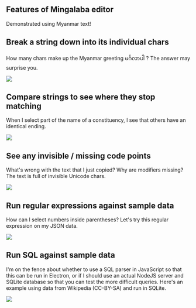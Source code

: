 ## Features of Mingalaba editor

Demonstrated using Myanmar text!

## Break a string down into its individual chars

How many chars make up the Myanmar greeting မင်္ဂလာပါ ? The answer may surprise you.

<img src="https://raw.githubusercontent.com/slang-group/mingalaba/master/features/break.png"/>

## Compare strings to see where they stop matching

When I select part of the name of a constituency, I see that others have an identical ending.

<img src="https://raw.githubusercontent.com/slang-group/mingalaba/master/features/diff.png"/>

## See any invisible / missing code points

What's wrong with the text that I just copied? Why are modifiers missing? The text is full of invisible Unicode chars.

<img src="https://raw.githubusercontent.com/slang-group/mingalaba/master/features/nullchars.png"/>

## Run regular expressions against sample data

How can I select numbers inside parentheses? Let's try this regular expression on my JSON data.

<img src="https://raw.githubusercontent.com/slang-group/mingalaba/master/features/regex.png"/>

## Run SQL against sample data

I'm on the fence about whether to use a SQL parser in JavaScript so that this can be run in
Electron, or if I should use an actual NodeJS server and SQLite database so that you can test the more difficult queries. Here's an example using data from Wikipedia (CC-BY-SA) and run in SQLite.

<img src="https://raw.githubusercontent.com/slang-group/mingalaba/master/features/sql.png"/>
